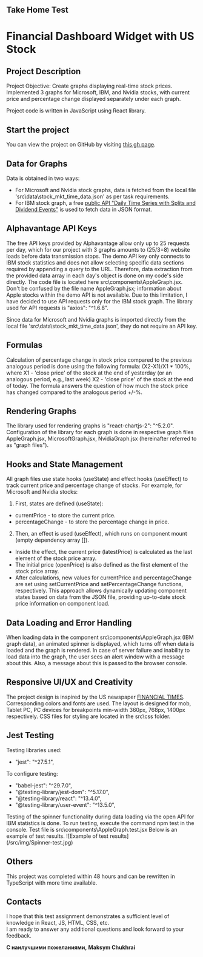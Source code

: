 ## Take Home Test

# Financial Dashboard Widget with US Stock

## Project Description
Project Objective: Create graphs displaying real-time stock prices.
Implemented 3 graphs for Microsoft, IBM, and Nvidia stocks, with current price and percentage change displayed separately under each graph.

Project code is written in JavaScript using React library.

## Start the project
You can view the project on GitHub by visiting [this gh page](https://maksymchukhrai.github.io/Dashboard-Widget/).

## Data for Graphs
Data is obtained in two ways:
- For Microsoft and Nvidia stock graphs, data is fetched from the local file 'src\data\stock_mkt_time_data.json' as per task requirements.
- For IBM stock graph, a free [public API "Daily Time Series with Splits and Dividend Events"](https://www.alphavantage.co/query?function=TIME_SERIES_DAILY_ADJUSTED&symbol=IBM&outputsize=full&apikey=demo) is used to fetch data in JSON format.

## Alphavantage API Keys
The free API keys provided by Alphavantage allow only up to 25 requests per day, which for our project with 3 graphs amounts to (25/3=8) website loads before data transmission stops. The demo API key only connects to IBM stock statistics and does not allow selecting specific data sections required by appending a query to the URL. Therefore, data extraction from the provided data array in each day's object is done on my code's side directly. The code file is located here src\components\AppleGraph.jsx. Don't be confused by the file name AppleGraph.jsx; information about Apple stocks within the demo API is not available.
Due to this limitation, I have decided to use API requests only for the IBM stock graph.
The library used for API requests is "axios": "^1.6.8".

Since data for Microsoft and Nvidia graphs is imported directly from the local file 'src\data\stock_mkt_time_data.json', they do not require an API key.

## Formulas
Calculation of percentage change in stock price compared to the previous analogous period is done using the following formula:
(X2-X1)/X1 * 100%, where 
X1 - 'close price' of the stock at the end of yesterday (or an analogous period, e.g., last week)
X2 - 'close price' of the stock at the end of today.
The formula answers the question of how much the stock price has changed compared to the analogous period +/-%.

## Rendering Graphs
The library used for rendering graphs is "react-chartjs-2": "^5.2.0".
Configuration of the library for each graph is done in respective graph files AppleGraph.jsx, MicrosoftGraph.jsx, NvidiaGraph.jsx (hereinafter referred to as "graph files").

## Hooks and State Management
All graph files use state hooks (useState) and effect hooks (useEffect) to track current price and percentage change of stocks.
For example, for Microsoft and Nvidia stocks:
1. First, states are defined (useState):
- currentPrice - to store the current price.
- percentageChange - to store the percentage change in price.
2. Then, an effect is used (useEffect), which runs on component mount (empty dependency array []).
- Inside the effect, the current price (latestPrice) is calculated as the last element of the stock price array.
- The initial price (openPrice) is also defined as the first element of the stock price array.
- After calculations, new values for currentPrice and percentageChange are set using setCurrentPrice and setPercentageChange functions, respectively.
This approach allows dynamically updating component states based on data from the JSON file, providing up-to-date stock price information on component load.

## Data Loading and Error Handling
When loading data in the component src\components\AppleGraph.jsx (IBM graph data), an animated spinner is displayed, which turns off when data is loaded and the graph is rendered.
In case of server failure and inability to load data into the graph, the user sees an alert window with a message about this. Also, a message about this is passed to the browser console.

## Responsive UI/UX and Creativity
The project design is inspired by the US newspaper [FINANCIAL TIMES](https://www.ft.com/). Corresponding colors and fonts are used.
The layout is designed for mob, Tablet PC, PC devices for breakpoints min-width 360px, 768px, 1400px respectively.
CSS files for styling are located in the src\css folder.

## Jest Testing
Testing libraries used:
- "jest": "^27.5.1",

To configure testing:
- "babel-jest": "^29.7.0",
- "@testing-library/jest-dom": "^5.17.0",
- "@testing-library/react": "^13.4.0",
- "@testing-library/user-event": "^13.5.0",

Testing of the spinner functionality during data loading via the open API for IBM statistics is done. To run testing, execute the command npm test in the console. Test file is src\components\AppleGraph.test.jsx
Below is an example of test results.
![Example of test results]<br>(/src/img/Spinner-test.jpg)

## Others
This project was completed within 48 hours and can be rewritten in TypeScript with more time available.

## Contacts
I hope that this test assignment demonstrates a sufficient level of knowledge in React, JS, HTML, CSS, etc.<br>
I am ready to answer any additional questions and look forward to your feedback.

**С наилучшими пожеланиями,**
**Maksym Chukhrai**
